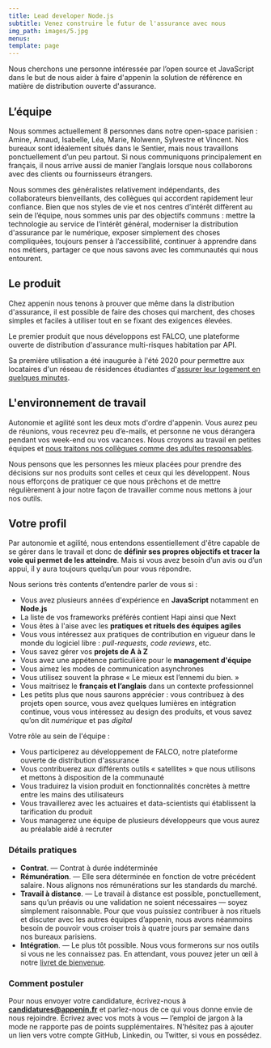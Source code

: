 ```yaml
---
title: Lead developer Node.js 
subtitle: Venez construire le futur de l'assurance avec nous
img_path: images/5.jpg
menus:
template: page
---
```


Nous cherchons une personne intéressée par l’open source et JavaScript dans le but 
de nous aider à faire d'appenin la solution de référence en matière de distribution 
ouverte d'assurance.

## L’équipe

Nous sommes actuellement 8 personnes dans notre open-space parisien : Amine, Arnaud, Isabelle, 
Léa, Marie, Nolwenn, Sylvestre et Vincent. Nos bureaux sont idéalement situés dans le Sentier, 
mais nous travaillons ponctuellement d’un peu partout. Si nous communiquons principalement en 
français, il nous arrive aussi de manier l’anglais lorsque nous collaborons avec des clients ou 
fournisseurs étrangers.

Nous sommes des généralistes relativement indépendants, des collaborateurs bienveillants, 
des collègues qui accordent rapidement leur confiance. 
Bien que nos styles de vie et nos centres d’intérêt diffèrent au sein de l’équipe, 
nous sommes unis par des objectifs communs : mettre la technologie au service de l’intérêt général, 
moderniser la distribution d'assurance par le numérique, exposer simplement des choses compliquées, 
toujours penser à l’accessibilité, continuer à apprendre dans nos métiers, 
partager ce que nous savons avec les communautés qui nous entourent.

## Le produit

Chez appenin nous tenons à prouver que même dans la distribution d'assurance, 
il est possible de faire des choses qui marchent, des choses simples et faciles à utiliser 
tout en se fixant des exigences élevées.

Le premier produit que nous développons est FALCO, une plateforme ouverte de distribution 
d'assurance multi-risques habitation par API. 

Sa première utilisation a été inaugurée à l'été 2020 pour permettre aux locataires 
d'un réseau de résidences étudiantes d'[assurer leur logement en quelques minutes](https://assurance.appenin.fr/studyo/).


## L'environnement de travail

Autonomie et agilité sont les deux mots d'ordre d'appenin. Vous aurez peu de réunions, 
vous recevrez peu d’e-mails, et personne ne vous dérangera pendant vos week-end ou vos 
vacances. Nous croyons au travail en petites équipes et 
[nous traitons nos collègues comme des adultes responsables](https://appenin.github.io/appenin/charte.html).

Nous pensons que les personnes les mieux placées pour prendre des décisions sur nos produits 
sont celles et ceux qui les développent. Nous nous efforçons de pratiquer ce que nous prêchons
et de mettre régulièrement à jour notre façon de travailler comme nous mettons à jour nos outils.

## Votre profil

Par autonomie et agilité, nous entendons essentiellement d'être capable de se gérer dans le travail 
et donc de **définir ses propres objectifs et tracer la voie qui permet de les atteindre**. Mais si 
vous avez besoin d’un avis ou d’un appui, il y aura toujours quelqu’un pour vous répondre.

Nous serions très contents d’entendre parler de vous si :

* Vous avez plusieurs années d'expérience en **JavaScript** notamment en **Node.js**
* La liste de vos frameworks préférés contient Hapi ainsi que Next
* Vous êtes à l'aise avec les **pratiques et rituels des équipes agiles**
* Vous vous intéressez aux pratiques de contribution en vigueur dans le monde du logiciel 
libre : *pull-requests*, *code reviews*, etc.
* Vous savez gérer vos **projets de A à Z**
* Vous avez une appétence particulière pour le **management d'équipe** 
* Vous aimez les modes de communication asynchrones
* Vous utilisez souvent la phrase « Le mieux est l’ennemi du bien. »
* Vous maitrisez le **français et l’anglais** dans un contexte professionnel
* Les petits plus que nous saurons apprécier : vous contribuez à des projets open source,
vous avez quelques lumières en intégration continue, vous vous intéressez au design des produits,
et vous savez qu’on dit *numérique* et pas *digital*

Votre rôle au sein de l'équipe :
* Vous participerez au développement de FALCO, notre plateforme ouverte de distribution d'assurance
* Vous contribuerez aux différents outils « satellites » que nous utilisons et mettons à disposition 
de la communauté
* Vous traduirez la vision produit en fonctionnalités concrètes à mettre entre les mains des utilisateurs
* Vous travaillerez avec les actuaires et data-scientists qui établissent la tarification du produit
* Vous managerez une équipe de plusieurs développeurs que vous aurez au préalable aidé à recruter 


### Détails pratiques

* **Contrat**. — Contrat à durée indéterminée
* **Rémunération**. — Elle sera déterminée en fonction de votre précédent salaire. Nous alignons nos rémunérations sur 
les standards du marché.
* **Travail à distance**. — Le travail à distance est possible, ponctuellement, sans qu’un préavis ou 
une validation ne soient nécessaires — soyez simplement raisonnable. Pour que vous puissiez contribuer 
à nos rituels et discuter avec les autres équipes d’appenin, nous avons néanmoins besoin de pouvoir 
vous croiser trois à quatre jours par semaine dans nos bureaux parisiens.
* **Intégration**. — Le plus tôt possible. Nous vous formerons sur nos outils si vous ne les 
connaissez pas. En attendant, vous pouvez jeter un œil à notre [livret de bienvenue](https://appenin.github.io/appenin/).


### Comment postuler

Pour nous envoyer votre candidature, écrivez-nous à **candidatures@appenin.fr** et parlez-nous de ce qui 
vous donne envie de nous rejoindre. Écrivez avec vos mots à vous — l’emploi de jargon à la mode ne 
rapporte pas de points supplémentaires. N'hésitez pas à ajouter un lien vers votre compte GitHub, 
Linkedin, ou Twitter, si vous en possédez.
